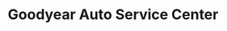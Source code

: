 ---
title: "Goodyear Auto Service Center"
url: /fairlawn/goodyear-auto-service-center/
shop: Reifen
---